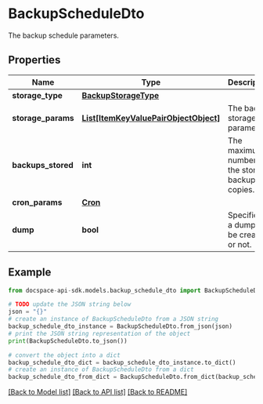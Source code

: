 # BackupScheduleDto
The backup schedule parameters.

## Properties

Name | Type | Description | Notes
------------ | ------------- | ------------- | -------------
**storage_type** | [**BackupStorageType**](BackupStorageType.md) |  | [optional] 
**storage_params** | [**List[ItemKeyValuePairObjectObject]**](ItemKeyValuePairObjectObject.md) | The backup storage parameters. | [optional] 
**backups_stored** | **int** | The maximum number of the stored backup copies. | [optional] 
**cron_params** | [**Cron**](Cron.md) |  | [optional] 
**dump** | **bool** | Specifies if a dump will be created or not. | [optional] 

## Example

```python
from docspace-api-sdk.models.backup_schedule_dto import BackupScheduleDto

# TODO update the JSON string below
json = "{}"
# create an instance of BackupScheduleDto from a JSON string
backup_schedule_dto_instance = BackupScheduleDto.from_json(json)
# print the JSON string representation of the object
print(BackupScheduleDto.to_json())

# convert the object into a dict
backup_schedule_dto_dict = backup_schedule_dto_instance.to_dict()
# create an instance of BackupScheduleDto from a dict
backup_schedule_dto_from_dict = BackupScheduleDto.from_dict(backup_schedule_dto_dict)
```
[[Back to Model list]](../README.md#documentation-for-models) [[Back to API list]](../README.md#documentation-for-api-endpoints) [[Back to README]](../README.md)


